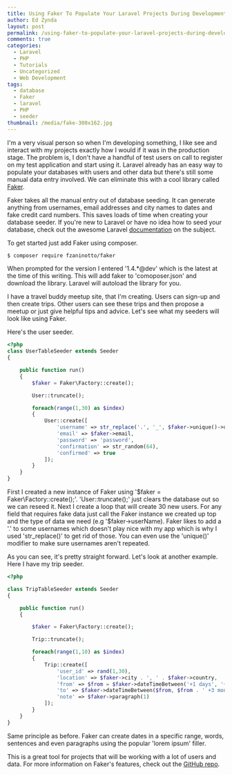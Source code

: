```yaml
---
title: Using Faker To Populate Your Laravel Projects During Development
author: Ed Zynda
layout: post
permalink: /using-faker-to-populate-your-laravel-projects-during-development/
comments: true
categories:
  - Laravel
  - PHP
  - Tutorials
  - Uncategorized
  - Web Development
tags:
  - database
  - Faker
  - laravel
  - PHP
  - seeder
thumbnail: /media/fake-300x162.jpg
---
```

I'm a very visual person so when I'm developing something, I like see and interact with my projects exactly how I would if it was in the production stage. The problem is, I don't have a handful of test users on call to register on my test application and start using it. Laravel already has an easy way to populate your databases with users and other data but there's still some manual data entry involved. We can eliminate this with a cool library called <a href="https://github.com/fzaninotto/Faker" title="Faker on GitHub" target="_blank">Faker</a>.

Faker takes all the manual entry out of database seeding. It can generate anything from usernames, email addresses and city names to dates and fake credit card numbers. This saves loads of time when creating your database seeder. If you're new to Laravel or have no idea how to seed your database, check out the awesome Laravel <a href="http://laravel.com/docs/migrations#database-seeding" title="Laravel - Database Seeding" target="_blank">documentation</a> on the subject.

To get started just add Faker using composer.

```bash  
$ composer require fzaninotto/faker  
```

When prompted for the version I entered '1.4.*@dev' which is the latest at the time of this writing. This will add faker to 'comoposer.json' and download the library. Laravel will autoload the library for you.

I have a travel buddy meetup site, that I'm creating. Users can sign-up and then create trips. Other users can see these trips and then propose a meetup or just give helpful tips and advice. Let's see what my seeders will look like using Faker.

Here's the user seeder.

```php  
<?php
class UserTableSeeder extends Seeder 
{

    public function run()  
    {  
        $faker = Faker\Factory::create();

        User::truncate();

        foreach(range(1,30) as $index)  
        {  
            User::create([  
                'username' => str_replace('.', '_', $faker->unique()->userName),  
                'email' => $faker->email,  
                'password' => 'password',  
                'confirmation' => str_random(64),  
                'confirmed' => true  
            ]);  
        }
    }
}  
```

First I created a new instance of Faker using '$faker = Faker\Factory::create();'. 'User::truncate();' just clears the database out so we can reseed it. Next I create a loop that will create 30 new users. For any field that requires fake data just call the Faker instance we created up top and the type of data we need (e.g '$faker->userName). Faker likes to add a '.' to some usernames which doesn't play nice with my app which is why I used 'str_replace()' to get rid of those. You can even use the 'unique()' modifier to make sure usernames aren't repeated.

As you can see, it's pretty straight forward. Let's look at another example. Here I have my trip seeder.

```php  
<?php 

class TripTableSeeder extends Seeder 
{

    public function run()  
    {

        $faker = Faker\Factory::create();

        Trip::truncate();

        foreach(range(1,10) as $index)  
        {  
            Trip::create([  
                'user_id' => rand(1,30),  
                'location' => $faker->city . ', ' . $faker->country,  
                'from' => $from = $faker->dateTimeBetween('+1 days', '+2 years')->format('m/d/Y'),  
                'to' => $faker->dateTimeBetween($from, $from . ' +3 months')->format('m/d/Y'),  
                'note' => $faker->paragraph(1)  
            ]);  
        }  
    }  
}  
```

Same principle as before. Faker can create dates in a specific range, words, sentences and even paragraphs using the popular 'lorem ipsum' filler.

This is a great tool for projects that will be working with a lot of users and data. For more information on Faker's features, check out the <a href="https://github.com/fzaninotto/Faker" title="Faker on GitHub" target="_blank">GitHub repo</a>.

 [1]: http://www.edzynda.com/media/fake.jpg
